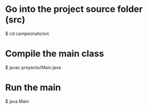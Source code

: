# Go into the project source folder (src)
$ cd campeonato/src

# Compile the main class
$ javac proyecto/Main.java

# Run the main
$ java Main

